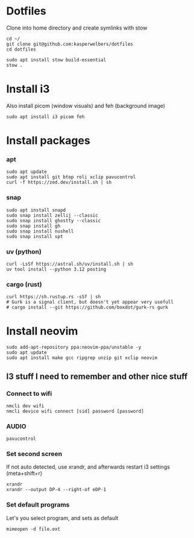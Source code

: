 # Dotfiles

Clone into home directory and create symlinks with stow

```console
cd ~/
git clone git@github.com:kasperwelbers/dotfiles
cd dotfiles

sudo apt install stow build-essential
stow .
```

# Install i3

Also install picom (window visuals) and feh (background image)

```console
sudo apt install i3 picom feh
```

# Install packages

### apt

```console
sudo apt update
sudo apt install git btop roli xclip pavucontrol
curl -f https://zed.dev/install.sh | sh
```

### snap

```console
sudo apt install snapd
sudo snap install zellij --classic
sudo snap install ghostty --classic
sudo snap install gh
sudo snap install nushell
sudo snap install spt
```

### uv (python)

```console
curl -LsSf https://astral.sh/uv/install.sh | sh
uv tool install --python 3.12 posting
```

### cargo (rust)

```console
curl https://sh.rustup.rs -sSf | sh
# Gurk is a signal client, but doesn't yet appear very usefull
# cargo install --git https://github.com/boxdot/gurk-rs gurk
```


# Install neovim

```console
sudo add-apt-repository ppa:neovim-ppa/unstable -y
sudo apt update
sudo apt install make gcc ripgrep unzip git xclip neovim
```

## I3 stuff I need to remember and other nice stuff

### Connect to wifi

```
nmcli dev wifi
nmcli device wifi connect [sid] password [password]
```

### AUDIO

```
pavucontrol
```

### Set second screen

If not auto detected, use xrandr, and afterwards restart i3 settings (meta+shift+r)

```
xrandr
xrandr --output DP-4 --right-of eDP-1
```

### Set default programs

Let's you select program, and sets as default

```
mimeopen -d file.ext
```


